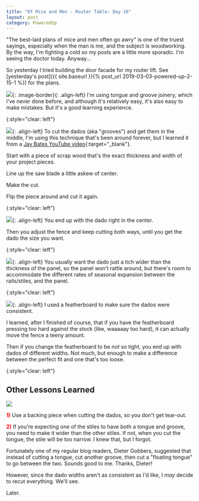 ```yaml
---
title: "Of Mice and Men - Router Table: Day 16"
layout: post
category: PoweredUp
---
```

"The best-laid plans of mice and men often go awry" is one of the truest sayings, especially when the man is me, and the subject is woodworking. By the way, I'm fighting a cold so my posts are a little more sporadic. I'm seeing the doctor today. Anyway...

So yesterday I tried building the door facade for my router lift. See [yesterday's post]({{ site.baseurl }}{% post_url 2019-03-03-powered-up-2-15-1 %}) for the plans.

![](/assets/images-posts/2019-03-04.1.01.jpg){: .image-border}{: .align-left}
I'm using tongue and groove joinery, which I've never done before, and although it's relatively easy, it's also easy to make mistakes. But it's a good learning experience.

{:style="clear: left"}

![](/assets/images-posts/2019-03-04.1.02.jpg){: .align-left}
To cut the dados (aka "grooves") and get them in the middle, I'm using this technique that's been around forever, but I learned it from a [Jay Bates YouTube video](https://youtu.be/T867u2d-aWs){:target="_blank"}.

Start with a piece of scrap wood that's the exact thickness and width of your project pieces.

Line up the saw blade a little askew of center.

Make the cut.

Flip the piece around and cut it again.

{:style="clear: left"}

![](/assets/images-posts/2019-03-04.1.03.jpg){: .align-left}
You end up with the dado right in the center.

Then you adjust the fence and keep cutting both ways, until you get the dado the size you want.

{:style="clear: left"}

![](/assets/images-posts/2019-03-04.1.04.jpg){: .align-left}
You usually want the dado just a tich wider than the thickness of the panel, so the panel won't rattle around, but there's room to accommodate the different rates of seasonal expansion between the rails/stiles, and the panel.

{:style="clear: left"}

![](/assets/images-posts/2019-03-04.1.05.jpg){: .align-left}
I used a featherboard to make sure the dados were consistent.

I learned, after I finished of course, that if you have the featherboard pressing too hard against the stock (like, waaaaay too hard), it can actually move the fence a teeny amount.

Then if you change the featherboard to be *not* so tight, you end up with dados of different widths. Not much, but enough to make a difference between the perfect fit and one that's too loose.

{:style="clear: left"}

## Other Lessons Learned

![](/assets/images-posts/2019-03-04.1.06.jpg)

<span style="color:red">**1)**</span> Use a backing piece when cutting the dados, so you don't get tear-out.

<span style="color:red">**2)**</span> If you're expecting one of the stiles to have both a tongue and groove, you need to make it wider than the other stiles. If not, when you cut the tongue, the stile will be too narrow. I knew that, but I forgot.

Fortunately one of my regular blog readers, Dieter Gobbers, suggested that instead of cutting a tongue, cut another groove, then cut a "floating tongue" to go between the two. Sounds good to me. Thanks, Dieter!

However, since the dado widths aren't as consistent as I'd like, I *may* decide to recut everything. We'll see.

Later.